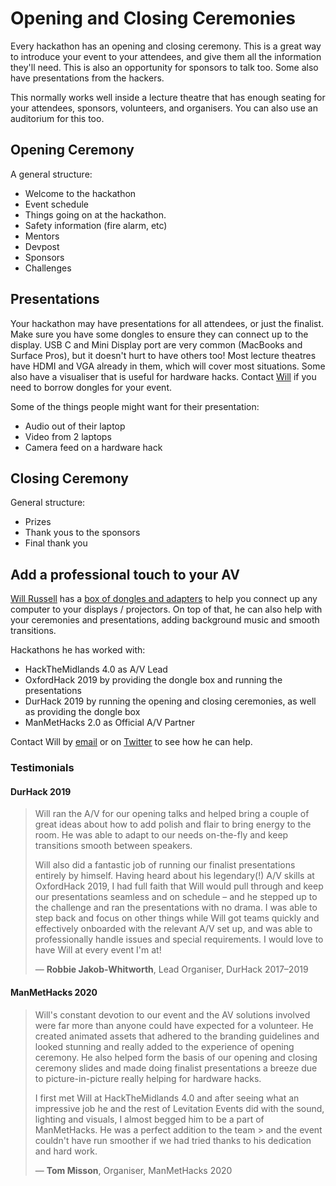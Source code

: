 # Opening and Closing Ceremonies

Every hackathon has an opening and closing ceremony. This is a great way to introduce your event to your attendees, and give them all the information they'll need. This is also an opportunity for sponsors to talk too. Some also have presentations from the hackers. 

This normally works well inside a lecture theatre that has enough seating for your attendees, sponsors, volunteers, and organisers. You can also use an auditorium for this too.

## Opening Ceremony

A general structure:

* Welcome to the hackathon
* Event schedule
* Things going on at the hackathon.
* Safety information (fire alarm, etc)
* Mentors
* Devpost
* Sponsors
* Challenges

## Presentations

Your hackathon may have presentations for all attendees, or just the finalist. Make sure you have some dongles to ensure they can connect up to the display. USB C and Mini Display port are very common (MacBooks and Surface Pros), but it doesn't hurt to have others too! Most lecture theatres have HDMI and VGA already in them, which will cover most situations. Some also have a visualiser that is useful for hardware hacks. Contact [Will](/organise/share/) if you need to borrow dongles for your event.

Some of the things people might want for their presentation:

* Audio out of their laptop
* Video from 2 laptops
* Camera feed on a hardware hack

## Closing Ceremony

General structure:

* Prizes
* Thank yous to the sponsors
* Final thank you

## Add a professional touch to your AV

[Will Russell](https://twitter.com/wrussell1999) has a [box of dongles and adapters](/organise/share/) to help you connect up any computer to your displays / projectors. 
On top of that, he can also help with your ceremonies and presentations, adding background music and smooth transitions.

Hackathons he has worked with:

* HackTheMidlands 4.0 as A/V Lead
* OxfordHack 2019 by providing the dongle box and running the presentations
* DurHack 2019 by running the opening and closing ceremonies, as well as providing the dongle box
* ManMetHacks 2.0 as Official A/V Partner

Contact Will by [email](mailto:will@will-russell.com) or on [Twitter](https://twitter.com/wrussell1999) to see how he can help.

### Testimonials 

#### DurHack 2019

> Will ran the A/V for our opening talks and helped bring a couple of great ideas about how to add polish and flair to
> bring energy to the room. He was able to adapt to our needs on-the-fly and keep transitions smooth between speakers.
>
> Will also did a fantastic job of running our finalist presentations entirely by himself. Having heard about his
> legendary(!) A/V skills at OxfordHack 2019, I had full faith that Will would pull through and keep our presentations
> seamless and on schedule – and he stepped up to the challenge and ran the presentations with no drama. I was able to
> step back and focus on other things while Will got teams quickly and effectively onboarded with the relevant A/V set
> up, and was able to professionally handle issues and special requirements. I would love to have Will at every event
> I'm at!
> 
> — **Robbie Jakob-Whitworth**, Lead Organiser, DurHack 2017–2019

#### ManMetHacks 2020

> Will's constant devotion to our event and the AV solutions involved were far more than anyone could have expected 
> for a volunteer. He created animated assets that adhered to the branding guidelines and looked stunning and really added 
> to the experience of opening ceremony. He also helped form the basis of our opening and closing ceremony slides and made 
> doing finalist presentations a breeze due to picture-in-picture really helping for hardware hacks. 
>
> I first met Will at HackTheMidlands 4.0 and after seeing what an impressive job he and the rest of Levitation Events did 
> with the sound, lighting and visuals, I almost begged him to be a part of ManMetHacks. He was a perfect addition to the team > and the event couldn't have run smoother if we had tried thanks to his dedication and hard work. 
> 
> — **Tom Misson**, Organiser,  ManMetHacks 2020
